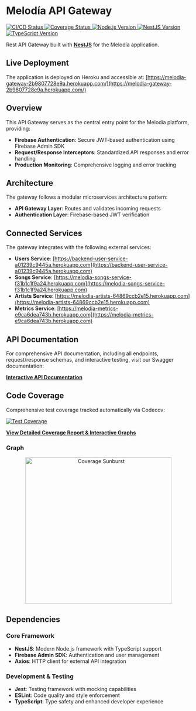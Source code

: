 # Melodía API Gateway

<a href="https://github.com/melodia-grupo09/melodia-gateway/actions/workflows/ci.yaml" target="_blank">
  <img src="https://img.shields.io/github/actions/workflow/status/melodia-grupo09/melodia-gateway/ci.yaml?branch=main&label=CI%2FCD%20Pipeline" alt="CI/CD Status" />
</a>
<a href="https://app.codecov.io/github/melodia-grupo09/melodia-gateway" target="_blank">
  <img src="https://codecov.io/gh/melodia-grupo09/melodia-gateway/graph/badge.svg?token=DTFTGGZX5L" alt="Coverage Status" />
</a>
<a href="https://nodejs.org" target="_blank">
  <img src="https://img.shields.io/badge/node-%3E%3D22.0.0-brightgreen.svg" alt="Node.js Version" />
</a>
<a href="https://nestjs.com" target="_blank">
  <img src="https://img.shields.io/badge/NestJS-10.0-E0234E.svg" alt="NestJS Version" />
</a>
<a href="https://www.typescriptlang.org" target="_blank">
  <img src="https://img.shields.io/badge/TypeScript-5.1-007ACC.svg" alt="TypeScript Version" />
</a>

Rest API Gateway built with [**NestJS**](https://nestjs.com/) for the Melodía application.

## Live Deployment

The application is deployed on Heroku and accessible at: [https://melodia-gateway-2b9807728e9a.herokuapp.com/](https://melodia-gateway-2b9807728e9a.herokuapp.com/)

## Overview

This API Gateway serves as the central entry point for the Melodía platform, providing:


- **Firebase Authentication**: Secure JWT-based authentication using Firebase Admin SDK
- **Request/Response Interceptors**: Standardized API responses and error handling
- **Production Monitoring**: Comprehensive logging and error tracking

## Architecture

The gateway follows a modular microservices architecture pattern:

- **API Gateway Layer**: Routes and validates incoming requests
- **Authentication Layer**: Firebase-based JWT verification

## Connected Services

The gateway integrates with the following external services:

- **Users Service**: [https://backend-user-service-a01239c9445a.herokuapp.com](https://backend-user-service-a01239c9445a.herokuapp.com)
- **Songs Service**: [https://melodia-songs-service-f31b1c1f9a24.herokuapp.com](https://melodia-songs-service-f31b1c1f9a24.herokuapp.com)
- **Artists Service**: [https://melodia-artists-64869ccb2e15.herokuapp.com](https://melodia-artists-64869ccb2e15.herokuapp.com)
- **Metrics Service**: [https://melodia-metrics-e9ca6dea743b.herokuapp.com](https://melodia-metrics-e9ca6dea743b.herokuapp.com)

## API Documentation

For comprehensive API documentation, including all endpoints, request/response schemas, and interactive testing, visit our Swagger documentation:

**[Interactive API Documentation](https://melodia-gateway-2b9807728e9a.herokuapp.com//api)**

## Code Coverage

Comprehensive test coverage tracked automatically via Codecov:

[![Test Coverage](https://codecov.io/gh/melodia-grupo09/melodia-gateway/graph/badge.svg?token=DTFTGGZX5L)](https://codecov.io/gh/melodia-grupo09/melodia-gateway)

**[View Detailed Coverage Report & Interactive Graphs](https://app.codecov.io/gh/melodia-grupo09/melodia-gateway)**

<h3>Graph</h3>
<div align="center">
  
  <a href="https://app.codecov.io/gh/melodia-grupo09/melodia-gateway" target="_blank">
    <img src="https://codecov.io/gh/melodia-grupo09/melodia-gateway/graphs/sunburst.svg?token=DTFTGGZX5L" alt="Coverage Sunburst" width="400" />
  </a>
  
</div>

## Dependencies

### Core Framework

- **NestJS**: Modern Node.js framework with TypeScript support
- **Firebase Admin SDK**: Authentication and user management
- **Axios**: HTTP client for external API integration

### Development & Testing

- **Jest**: Testing framework with mocking capabilities
- **ESLint**: Code quality and style enforcement
- **TypeScript**: Type safety and enhanced developer experience

